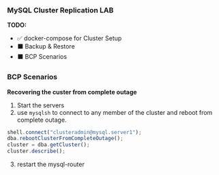 ### MySQL Cluster Replication LAB

**TODO:**

- ✅ docker-compose for Cluster Setup
- ⬛ Backup & Restore
- ⬛ BCP Scenarios

### BCP Scenarios

**Recovering the custer from complete outage**

1. Start the servers
2. use `mysqlsh` to connect to any member of the cluster and reboot from complete outage.

```js
shell.connect("clusteradmin@mysql.server1");
dba.rebootClusterFromCompleteOutage();
cluster = dba.getCluster();
cluster.describe();
```

3. restart the mysql-router
